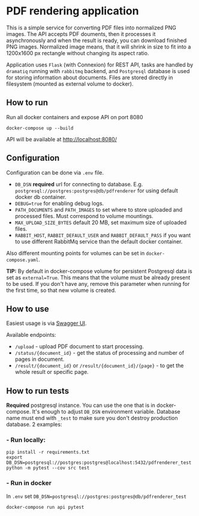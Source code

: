 # PDF rendering application
This is a simple service for converting PDF files into normalized PNG images. The API accepts PDF douments, then it processes it asynchronously and when the result is ready, you can download finished PNG images. Normalized image means, that it will shrink in size to fit into a 1200x1600 px rectangle without changing its aspect ratio.

Application uses `Flask` (with Connexion) for REST API, tasks are handled by `dramatiq` running with `rabbitmq` backend, and `Postgresql` database is used for storing information about documents. Files are stored directly in filesystem (mounted as external volume to docker).

## How to run
Run all docker containers and expose API on port 8080
```
docker-compose up --build
```

API will be available at [http://localhost:8080/](http://localhost:8080/)

## Configuration

Configuration can be done via `.env` file.

- `DB_DSN` **required** url for connecting to database. E.g. `postgresql://postgres:postgres@db/pdfrenderer` for using default docker db container.
- `DEBUG=true` for enabling debug logs.
- `PATH_DOCUMENTS` and `PATH_IMAGES` to set where to store uploaded and processed files. Must correspond to volume mountings.
- `MAX_UPLOAD_SIZE_BYTES` default 20 MB, set maximum size of uploaded files.
- `RABBIT_HOST`, `RABBIT_DEFAULT_USER` and `RABBIT_DEFAULT_PASS` if you want to use different RabbitMq service than the default docker container.

Also different mounting points for volumes can be set in `docker-compose.yaml`.

**TIP:** By default in docker-compose volume for persistent Postgresql data is set as `external=True`. This means that the volume must be already present to be used. If you don't have any, remove this parameter when running for the first time, so that new volume is created.

## How to use

Easiest usage is via [Swagger UI](http://localhost:8080/ui).

Available endpoints:

- `/upload` - upload PDF document to start processing.
- `/status/{document_id}` - get the status of processing and number of pages in document.
- `/result/{document_id}` or `/result/{document_id}/{page}` - to get the whole result or specific page.

## How to run tests

**Required** postgresql instance. You can use the one that is in docker-compose. It's enough to adjust `DB_DSN` environment variable. Database name must end with `_test` to make sure you don't destroy production database. 2 examples:

### - Run locally:
```
pip install -r requirements.txt
export DB_DSN=postgresql://postgres:postgres@localhost:5432/pdfrenderer_test
python -m pytest --cov src test
```

### - Run in docker
In `.env` set `DB_DSN=postgresql://postgres:postgres@db/pdfrenderer_test`
```
docker-compose run api pytest
```
